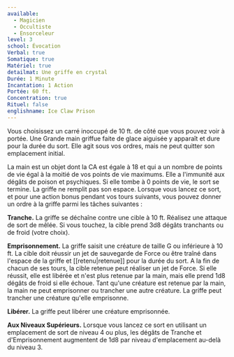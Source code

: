 ```yaml
---
available:
  - Magicien
  - Occultiste
  - Ensorceleur
level: 3
school: Évocation
Verbal: true
Somatique: true
Matériel: true
detailmat: Une griffe en crystal
Durée: 1 Minute
Incantation: 1 Action
Portée: 60 ft.
Concentration: true
Rituel: false
englishname: Ice Claw Prison
---
```

Vous choisissez un carré inoccupé de 10 ft. de côté que vous pouvez voir à portée. Une Grande main griffue faite de glace aiguisée y apparaît et dure pour la durée du sort. Elle agit sous vos ordres, mais ne peut quitter son emplacement initial.

La main est un objet dont la CA est égale à 18 et qui a un nombre de points de vie égal à la moitié de vos points de vie maximums. Elle a l'immunité aux dégâts de poison et psychiques. Si elle tombe à 0 points de vie, le sort se termine. La griffe ne remplit pas son espace. Lorsque vous lancez ce sort, et pour une action bonus pendant vos tours suivants, vous pouvez donner un ordre à la griffe parmi les tâches suivantes : 

__Tranche.__ La griffe se déchaîne contre une cible à 10 ft. Réalisez une attaque de sort de mêlée. Si vous touchez, la cible prend 3d8 dégâts tranchants ou de froid (votre choix).

__Emprisonnement.__ La griffe saisit une créature de taille G ou inférieure à 10 ft. La cible doit réussir un jet de sauvegarde de Force ou être traîné dans l'espace de la griffe et [[retenu|retenue]] pour la durée du sort. A la fin de chacun de ses tours, la cible retenue peut réaliser un jet de Force. Si elle réussit, elle est libérée et n'est plus retenue par la main, mais elle prend 1d8 dégâts de froid si elle échoue. Tant qu'une créature est retenue par la main, la main ne peut emprisonner ou trancher une autre créature. La griffe peut trancher une créature qu'elle emprisonne.

__Libérer.__ La griffe peut libérer une créature emprisonnée.

__Aux Niveaux Supérieurs.__ Lorsque vous lancez ce sort en utilisant un emplacement de sort de niveau 4 ou plus, les dégâts de Tranche et d'Emprisonnement augmentent de 1d8 par niveau d'emplacement au-delà du niveau 3.
